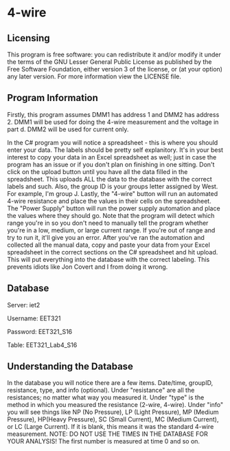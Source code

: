 # 4-wire

## Licensing
This program is free software: you can redistribute it and/or modify
it under the terms of the GNU Lesser General Public License as published 
by the Free Software Foundation, either version 3 of the license, or
(at your option) any later version. For more information view the LICENSE
file.

## Program Information
Firstly, this program assumes DMM1 has address 1 and DMM2 has address 2. 
DMM1 will be used for doing the 4-wire measurement and the voltage in part
d. DMM2 will be used for current only.

In the C# program you will notice a spreadsheet - this is where you should
enter your data. The labels should be pretty self explanitory. It's in your 
best interest to copy your data in an Excel spreadsheet as well; just in case 
the program has an issue or if you don't plan on finishing in one sitting.
Don't click on the upload button until you have all the data filled in
the spreadsheet. This uploads ALL the data to the database with the correct
labels and such. Also, the group ID is your groups letter assigned by West.
For example, I'm group J.
Lastly, the "4-wire" button will run an automated 4-wire resistance and 
place the values in their cells on the spreadsheet. The "Power Supply" button
will run the power supply automation and place the values where they should go.
Note that the program will detect which range you're in so you don't need to
manually tell the program whether you're in a low, medium, or large current
range. If you're out of range and try to run it, it'll give you an error.
After you've ran the automation and collected all the manual data, copy
and paste your data from your Excel spreadsheet in the correct sections 
on the C# spreadsheet and hit upload. This will put everything into the
database with the correct labeling. This prevents idiots like Jon Covert
and I from doing it wrong.

## Database
Server: iet2

Username: EET321

Password: EET321_S16

Table: EET321_Lab4_S16

## Understanding the Database
In the database you will notice there are a few items. Date/time, groupID,
resistance, type, and info (optional). Under "resistance" are all the
resistances; no matter what way you measured it. Under "type" is the method
in which you measured the resistance (2-wire, 4-wire). Under "info" you will
see things like NP (No Pressure), LP (Light Pressure), MP (Medium Pressure),
HP(Heavy Pressure), SC (Small Current), MC (Medium Current), or LC (Large 
Current). If it is blank, this means it was the standard 4-wire measurement.
NOTE: DO NOT USE THE TIMES IN THE DATABASE FOR YOUR ANALYSIS! The first
number is measured at time 0 and so on.
